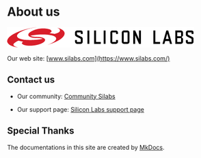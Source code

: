 # About us

![Image](images/redesign_logo.png)

Our web site: [www.silabs.com](https://www.silabs.com/)

## Contact us

- Our community: [Community Silabs](https://community.silabs.com/s/)

- Our support page: [Silicon Labs support page](https://www.silabs.com/support)

## Special Thanks

The documentations in this site are created by [MkDocs](https://www.mkdocs.org).